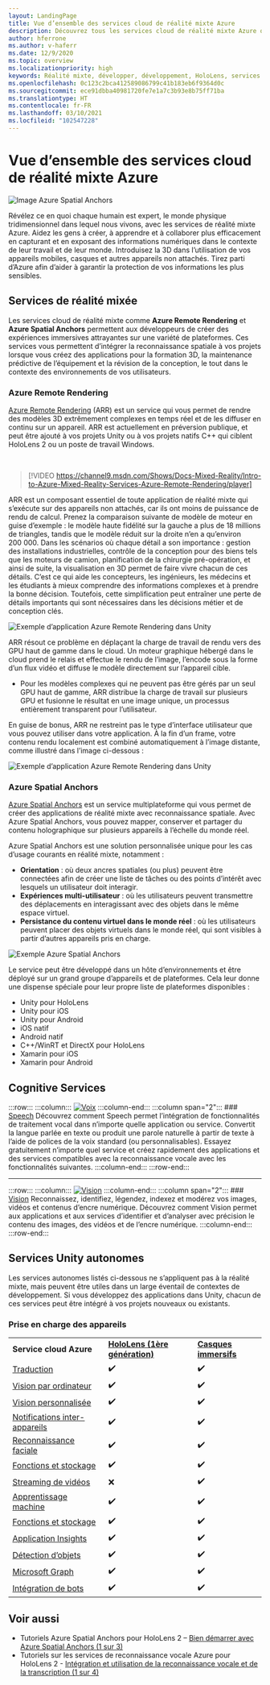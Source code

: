 ```yaml
---
layout: LandingPage
title: Vue d’ensemble des services cloud de réalité mixte Azure
description: Découvrez tous les services cloud de réalité mixte Azure que vous pouvez intégrer dans vos applications Unity ou Unreal.
author: hferrone
ms.author: v-haferr
ms.date: 12/9/2020
ms.topic: overview
ms.localizationpriority: high
keywords: Réalité mixte, développer, développement, HoloLens, services cloud, Azure, rendu à distance, ancres spatiales, cognitive services, cognition, unity, machine learning, traduction vocale, vision par ordinateur, Microsoft Graph
ms.openlocfilehash: 0c123c2bca412589086799c41b183eb6f9364d0c
ms.sourcegitcommit: ece91dbba40981720fe7e1a7c3b93e8b75ff71ba
ms.translationtype: HT
ms.contentlocale: fr-FR
ms.lasthandoff: 03/10/2021
ms.locfileid: "102547228"
---
```

# <a name="azure-mixed-reality-cloud-services-overview"></a>Vue d’ensemble des services cloud de réalité mixte Azure

![ Image Azure Spatial Anchors](../design/images/AzureSpatialAnchors.jpg)

Révélez ce en quoi chaque humain est expert, le monde physique tridimensionnel dans lequel nous vivons, avec les services de réalité mixte Azure. Aidez les gens à créer, à apprendre et à collaborer plus efficacement en capturant et en exposant des informations numériques dans le contexte de leur travail et de leur monde. Introduisez la 3D dans l’utilisation de vos appareils mobiles, casques et autres appareils non attachés. Tirez parti d’Azure afin d’aider à garantir la protection de vos informations les plus sensibles.

## <a name="mixed-reality-services"></a>Services de réalité mixée

Les services cloud de réalité mixte comme **Azure Remote Rendering** et **Azure Spatial Anchors** permettent aux développeurs de créer des expériences immersives attrayantes sur une variété de plateformes. Ces services vous permettent d’intégrer la reconnaissance spatiale à vos projets lorsque vous créez des applications pour la formation 3D, la maintenance prédictive de l’équipement et la révision de la conception, le tout dans le contexte des environnements de vos utilisateurs.

### <a name="azure-remote-rendering"></a>Azure Remote Rendering

[Azure Remote Rendering](https://docs.microsoft.com/azure/remote-rendering/) (ARR) est un service qui vous permet de rendre des modèles 3D extrêmement complexes en temps réel et de les diffuser en continu sur un appareil. ARR est actuellement en préversion publique, et peut être ajouté à vos projets Unity ou à vos projets natifs C++ qui ciblent HoloLens 2 ou un poste de travail Windows.

<br>

> [!VIDEO https://channel9.msdn.com/Shows/Docs-Mixed-Reality/Intro-to-Azure-Mixed-Reality-Services-Azure-Remote-Rendering/player]

ARR est un composant essentiel de toute application de réalité mixte qui s’exécute sur des appareils non attachés, car ils ont moins de puissance de rendu de calcul. Prenez la comparaison suivante de modèle de moteur en guise d’exemple : le modèle haute fidélité sur la gauche a plus de 18 millions de triangles, tandis que le modèle réduit sur la droite n’en a qu’environ 200 000. Dans les scénarios où chaque détail a son importance : gestion des installations industrielles, contrôle de la conception pour des biens tels que les moteurs de camion, planification de la chirurgie pré-opération, et ainsi de suite, la visualisation en 3D permet de faire vivre chacun de ces détails. C’est ce qui aide les concepteurs, les ingénieurs, les médecins et les étudiants à mieux comprendre des informations complexes et à prendre la bonne décision. Toutefois, cette simplification peut entraîner une perte de détails importants qui sont nécessaires dans les décisions métier et de conception clés.

![Exemple d’application Azure Remote Rendering dans Unity](images/arr-engine.png)

ARR résout ce problème en déplaçant la charge de travail de rendu vers des GPU haut de gamme dans le cloud. Un moteur graphique hébergé dans le cloud prend le relais et effectue le rendu de l’image, l’encode sous la forme d’un flux vidéo et diffuse le modèle directement sur l’appareil cible. 

* Pour les modèles complexes qui ne peuvent pas être gérés par un seul GPU haut de gamme, ARR distribue la charge de travail sur plusieurs GPU et fusionne le résultat en une image unique, un processus entièrement transparent pour l’utilisateur. 

En guise de bonus, ARR ne restreint pas le type d’interface utilisateur que vous pouvez utiliser dans votre application. À la fin d’un frame, votre contenu rendu localement est combiné automatiquement à l’image distante, comme illustré dans l’image ci-dessous :

![Exemple d’application Azure Remote Rendering dans Unity](images/showcase-app.png)

### <a name="azure-spatial-anchors"></a>Azure Spatial Anchors

[Azure Spatial Anchors](https://docs.microsoft.com/azure/spatial-anchors/) est un service multiplateforme qui vous permet de créer des applications de réalité mixte avec reconnaissance spatiale. Avec Azure Spatial Anchors, vous pouvez mapper, conserver et partager du contenu holographique sur plusieurs appareils à l’échelle du monde réel. 

Azure Spatial Anchors est une solution personnalisée unique pour les cas d’usage courants en réalité mixte, notamment :
* **Orientation** : où deux ancres spatiales (ou plus) peuvent être connectées afin de créer une liste de tâches ou des points d’intérêt avec lesquels un utilisateur doit interagir.
* **Expériences multi-utilisateur** : où les utilisateurs peuvent transmettre des déplacements en interagissant avec des objets dans le même espace virtuel.
* **Persistance du contenu virtuel dans le monde réel** : où les utilisateurs peuvent placer des objets virtuels dans le monde réel, qui sont visibles à partir d’autres appareils pris en charge.

![Exemple Azure Spatial Anchors](images/persistence.gif)

Le service peut être développé dans un hôte d’environnements et être déployé sur un grand groupe d’appareils et de plateformes. Cela leur donne une dispense spéciale pour leur propre liste de plateformes disponibles :
* Unity pour HoloLens
* Unity pour iOS
* Unity pour Android
* iOS natif
* Android natif
* C++/WinRT et DirectX pour HoloLens
* Xamarin pour iOS
* Xamarin pour Android

## <a name="cognitive-services"></a>Cognitive Services

:::row:::
    :::column:::
       [![Voix](../whats-new/images/speech.jpg)](/azure/cognitive-services/speech-service/)
    :::column-end:::
    :::column span="2":::
        ### <a name="speech"></a>[Speech](/azure/cognitive-services/speech-service/)
        Découvrez comment Speech permet l’intégration de fonctionnalités de traitement vocal dans n’importe quelle application ou service. Convertit la langue parlée en texte ou produit une parole naturelle à partir de texte à l’aide de polices de la voix standard (ou personnalisables). Essayez gratuitement n’importe quel service et créez rapidement des applications et des services compatibles avec la reconnaissance vocale avec les fonctionnalités suivantes.
    :::column-end:::
:::row-end:::

---

:::row:::
    :::column:::
       [![Vision](../whats-new/images/vision.jpg)](/azure/cognitive-services/computer-vision/)
    :::column-end:::
    :::column span="2":::
        ### <a name="vision"></a>[Vision](/azure/cognitive-services/computer-vision/)
        Reconnaissez, identifiez, légendez, indexez et modérez vos images, vidéos et contenus d’encre numérique. Découvrez comment Vision permet aux applications et aux services d’identifier et d’analyser avec précision le contenu des images, des vidéos et de l’encre numérique.
    :::column-end:::
:::row-end:::


## <a name="standalone-unity-services"></a>Services Unity autonomes

Les services autonomes listés ci-dessous ne s’appliquent pas à la réalité mixte, mais peuvent être utiles dans un large éventail de contextes de développement. Si vous développez des applications dans Unity, chacun de ces services peut être intégré à vos projets nouveaux ou existants.

### <a name="device-support"></a>Prise en charge des appareils
<table>
    <tr>
        <td><strong>Service cloud Azure</strong></td>
        <td><a href="/hololens/hololens1-hardware"><strong>HoloLens (1ère génération)</strong></a></td>
        <td><a href="../discover/immersive-headset-hardware-details.md"><strong>Casques immersifs</strong></a></td>
    </tr>
     <tr>
        <td><a href="unity/tutorials/mr-azure-301.md">Traduction</a></td>
        <td>✔️</td>
        <td>✔️</td>
    </tr>
    <tr>
        <td><a href="unity/tutorials/mr-azure-302.md">Vision par ordinateur</a></td>
        <td>✔️</td>
        <td>✔️</td>
    </tr>
    <tr>
        <td><a href="unity/tutorials/mr-azure-302b.md">Vision personnalisée</a></td>
        <td>✔️</td>
        <td>✔️</td>
    </tr>
    <tr>
        <td><a href="unity/tutorials/mr-azure-303.md">Notifications inter-appareils</a></td>
        <td>✔️</td>
        <td>✔️</td>
    </tr>
    <tr>
        <td><a href="unity/tutorials/mr-azure-304.md">Reconnaissance faciale</a></td>
        <td>✔️</td>
        <td>✔️</td>
    </tr>
    <tr>
        <td><a href="unity/tutorials/mr-azure-305.md">Fonctions et stockage</a></td>
        <td>✔️</td>
        <td>✔️</td>
    </tr>
    <tr>
        <td><a href="unity/tutorials/mr-azure-306.md">Streaming de vidéos</a></td>
        <td>❌</td>
        <td>✔️</td>
    </tr>
    <tr>
        <td><a href="unity/tutorials/mr-azure-307.md">Apprentissage machine</a></td>
        <td>✔️</td>
        <td>✔️</td>
    </tr>
    <tr>
        <td><a href="unity/tutorials/mr-azure-308.md"mr-azure-308.md">Fonctions et stockage</a></td>
        <td>✔️</td>
        <td>✔️</td>
    </tr>
    <tr>
        <td><a href="unity/tutorials/mr-azure-309.md">Application Insights</a></td>
        <td>✔️</td>
        <td>✔️</td>
    </tr>
    <tr>
        <td><a href="unity/tutorials/mr-azure-310.md">Détection d’objets</a></td>
        <td>✔️</td>
        <td>✔️</td>
    </tr>
    <tr>
        <td><a href="unity/tutorials/mr-azure-311.md">Microsoft Graph</a></td>
        <td>✔️</td>
        <td>✔️</td>
    </tr>
    <tr>
        <td><a href="unity/tutorials/mr-azure-312.md">Intégration de bots</a></td>
        <td>✔️</td>
        <td>✔️</td>
    </tr>
</table>

## <a name="see-also"></a>Voir aussi

* Tutoriels Azure Spatial Anchors pour HoloLens 2 – [Bien démarrer avec Azure Spatial Anchors (1 sur 3)](./unity/tutorials/mr-learning-asa-02.md)
* Tutoriels sur les services de reconnaissance vocale Azure pour HoloLens 2 - [Intégration et utilisation de la reconnaissance vocale et de la transcription (1 sur 4)](../develop/unity/tutorials/mrlearning-speechSDK-ch1.md)
